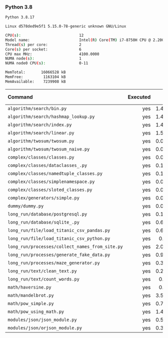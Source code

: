 ### **Python 3.8**

```bash
Python 3.8.17

Linux d578ded9e5f1 5.15.0-78-generic unknown GNU/Linux

CPU(s):                          12
Model name:                      Intel(R) Core(TM) i7-8750H CPU @ 2.20GHz
Thread(s) per core:              2
Core(s) per socket:              6
CPU max MHz:                     4100.0000
NUMA node(s):                    1
NUMA node0 CPU(s):               0-11

MemTotal:       16066528 kB
MemFree:         1163104 kB
MemAvailable:    7239908 kB
```

| Command | Executed | Mean [s] | Stddev [s] | Median [s] | Min [s] | Max [s] | Memory [MB] |
|:---|---:|---:|---:|---:|---:|---:|---:|
| `algorithm/search/bin.py` | yes | 1.48611 | 0.03808 | 1.47536 | 1.44586 | 1.54807 | 29.70982 |
| `algorithm/search/hashmap_lookup.py` | yes | 1.44718 | 0.038 | 1.44102 | 1.41415 | 1.52858 | 30.19252 |
| `algorithm/search/index.py` | yes | 1.45126 | 0.01856 | 1.44367 | 1.43135 | 1.47583 | 29.80357 |
| `algorithm/search/linear.py` | yes | 1.57514 | 0.04515 | 1.55799 | 1.52072 | 1.65575 | 29.74275 |
| `algorithm/twosum/twosum.py` | yes | 0.07797 | 0.00174 | 0.07793 | 0.0757 | 0.08085 | 21.85491 |
| `algorithm/twosum/twosum_naive.py` | yes | 0.08023 | 0.00232 | 0.07986 | 0.07763 | 0.08334 | 21.84263 |
| `complex/classes/classes.py` | yes | 0.05091 | 0.00173 | 0.05134 | 0.04828 | 0.05344 | 21.65737 |
| `complex/classes/dataclasses_.py` | yes | 0.12794 | 0.01321 | 0.1243 | 0.11604 | 0.1488 | 22.04799 |
| `complex/classes/namedtuple_classes.py` | yes | 0.11214 | 0.01378 | 0.10623 | 0.10127 | 0.14061 | 21.77902 |
| `complex/classes/simplenamespace.py` | yes | 0.04592 | 0.00247 | 0.04462 | 0.04414 | 0.05094 | 22.12221 |
| `complex/classes/sloted_classes.py` | yes | 0.05531 | 0.01521 | 0.04994 | 0.04707 | 0.08952 | 21.96596 |
| `complex/generators/simple.py` | yes | 0.06528 | 0.00121 | 0.06486 | 0.06431 | 0.06791 | 21.64844 |
| `dummy/dummy.py` | yes | 0.03064 | 0.00116 | 0.03008 | 0.02943 | 0.03226 | 21.70759 |
| `long_run/database/postgresql.py` | yes | 0.16512 | 0.00882 | 0.16262 | 0.15604 | 0.18043 | 27.26786 |
| `long_run/database/sqlite_.py` | yes | 0.63197 | 0.00695 | 0.63006 | 0.62241 | 0.64178 | 66.40402 |
| `long_run/file/load_titanic_csv_pandas.py` | yes | 0.68714 | 0.00812 | 0.68559 | 0.67663 | 0.70132 | 64.89007 |
| `long_run/file/load_titanic_csv_python.py` | yes | 0.0749 | 0.00201 | 0.07467 | 0.07253 | 0.0778 | 21.80413 |
| `long_run/processes/collect_names_from_site.py` | yes | 2.08503 | 0.04712 | 2.08258 | 2.03015 | 2.17065 | 45.29074 |
| `long_run/processes/generate_fake_data.py` | yes | 0.92717 | 0.05745 | 0.9216 | 0.84944 | 1.01262 | 66.60268 |
| `long_run/processes/maze_generator.py` | yes | 0.36464 | 0.03289 | 0.36268 | 0.32862 | 0.41551 | 21.99609 |
| `long_run/text/clean_text.py` | yes | 0.28569 | 0.00204 | 0.28495 | 0.28306 | 0.28852 | 21.90458 |
| `long_run/text/count_words.py` | yes | 0.0943 | 0.0008 | 0.09403 | 0.09339 | 0.09541 | 21.7115 |
| `math/haversine.py` | yes | 0.9396 | 0.02614 | 0.94126 | 0.90543 | 0.9884 | 21.78125 |
| `math/mandelbrot.py` | yes | 3.52718 | 0.09432 | 3.53433 | 3.4126 | 3.68553 | 35.88616 |
| `math/pow_simple.py` | yes | 0.76718 | 0.01162 | 0.76919 | 0.75245 | 0.78224 | 21.69196 |
| `math/pow_using_math.py` | yes | 1.45879 | 0.05511 | 1.43816 | 1.40365 | 1.55084 | 21.65067 |
| `modules/json/json_module.py` | yes | 0.54672 | 0.02363 | 0.5575 | 0.51442 | 0.57367 | 22.00781 |
| `modules/json/orjson_module.py` | yes | 0.30919 | 0.00791 | 0.31035 | 0.30048 | 0.32093 | 22.38728 |
